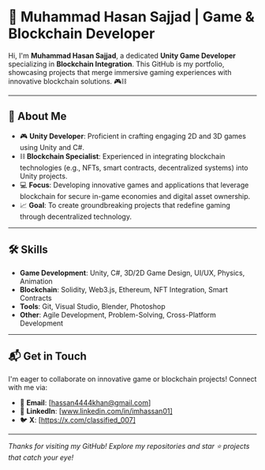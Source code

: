 # 🚀 Muhammad Hasan Sajjad | Game & Blockchain Developer

Hi, I'm **Muhammad Hasan Sajjad**, a dedicated **Unity Game Developer** specializing in **Blockchain Integration**. This GitHub is my portfolio, showcasing projects that merge immersive gaming experiences with innovative blockchain solutions. 🎮⛓️

---

## 🌟 About Me
- 🎮 **Unity Developer**: Proficient in crafting engaging 2D and 3D games using Unity and C#.
- ⛓️ **Blockchain Specialist**: Experienced in integrating blockchain technologies (e.g., NFTs, smart contracts, decentralized systems) into Unity projects.
- 💻 **Focus**: Developing innovative games and applications that leverage blockchain for secure in-game economies and digital asset ownership.
- 📈 **Goal**: To create groundbreaking projects that redefine gaming through decentralized technology.

---

## 🛠️ Skills
- **Game Development**: Unity, C#, 3D/2D Game Design, UI/UX, Physics, Animation
- **Blockchain**: Solidity, Web3.js, Ethereum, NFT Integration, Smart Contracts
- **Tools**: Git, Visual Studio, Blender, Photoshop
- **Other**: Agile Development, Problem-Solving, Cross-Platform Development



---

## 📬 Get in Touch
I'm eager to collaborate on innovative game or blockchain projects! Connect with me via:

- 📧 **Email**: [hassan4444khan@gmail.com]
- 💼 **LinkedIn**: [www.linkedin.com/in/imhassan01]
- 🐦 **X**: [https://x.com/classified_007]

---



*Thanks for visiting my GitHub! Explore my repositories and star ⭐ projects that catch your eye!*
